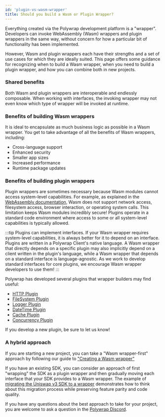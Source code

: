 ```yaml
---
id: 'plugin-vs-wasm-wrapper'
title: Should you build a Wasm or Plugin Wrapper?
---
```


Everything created via the Polywrap development platform is a "wrapper". Developers can invoke WebAssembly (Wasm) wrappers and plugin wrappers in the same way, without concern for how a particular bit of functionality has been implemented.

However, Wasm and plugin wrappers each have their strengths and a set of use cases for which they are ideally suited. This page offers some guidance for recognizing when to build a Wasm wrapper, when you need to build a plugin wrapper, and how you can combine both in new projects.

### Shared benefits

Both Wasm and plugin wrappers are interoperable and endlessly composable. When working with interfaces, the invoking wrapper may not even know which type of wrapper will be invoked at runtime.

### Benefits of building Wasm wrappers
It is ideal to encapsulate as much business logic as possible in a Wasm wrapper. You get to take advantage of all the benefits of Wasm wrappers, including:
 - Cross-language support
 - Enhanced security
 - Smaller app sizes
 - Increased performance
 - Runtime package updates

### Benefits of building plugin wrappers
Plugin wrappers are sometimes necessary because Wasm modules cannot access system-level capabilities. For example, as explained in the [WebAssembly documentation](https://webassembly.github.io/spec/core/intro/introduction.html#security-considerations), Wasm does not support network access, filesystem access, browser interaction, or operating system calls. This limitation keeps Wasm modules incredibly secure! Plugins operate in a standard code environment where access to some or all system-level capabilities is typically allowed.

:::tip
Plugins can implement interfaces. If your Wasm wrapper requires system-level capabilities, it is always better for it to depend on an interface. Plugins are written in a Polywrap Client's native language. A Wasm wrapper that directly depends on a specific plugin may also implicitly depend on a client written in the plugin's language, while a Wasm wrapper that depends on a standard interface is language-agnostic. As we work to develop standard interfaces for core plugins, we encourage Wasm wrapper developers to use them!
:::

Polywrap has developed several plugins that wrapper builders may find useful:
 - [HTTP Plugin](https://github.com/polywrap/monorepo/tree/origin/packages/js/plugins/http)
 - [FileSystem Plugin](https://github.com/polywrap/monorepo/tree/origin/packages/js/plugins/file-system)
 - [Logger Plugin](https://github.com/polywrap/monorepo/tree/origin/packages/js/plugins/logger)
 - [DateTime Plugin](https://github.com/polywrap/integrations/tree/main/system/concurrency)
 - [Cache Plugin](https://github.com/polywrap/integrations/tree/main/system/cache)
 - [Concurrency Plugin](https://github.com/polywrap/integrations/tree/main/system/concurrency)

If you develop a new plugin, be sure to let us know!

### A hybrid approach
If you are starting a new project, you can take a "Wasm wrapper-first" approach by following our guide to ["Creating a Wasm wrapper"](https://docs.polywrap.io/quick-start/create-wasm-wrappers/tutorial/project-setup/)

If you have an existing SDK, you can consider an approach of first "wrapping" the SDK as a plugin wrapper and then gradually moving each interface that your SDK provides to a Wasm wrapper. The example of [migrating the Uniswap v3 SDK to a wrapper](https://github.com/polywrap/integrations/tree/main/protocol/ethereum/uniswapv3/wrapper) demonstrates how to think about this migration process while preserving feature parity and code quality.

If you have any questions about the best approach to take for your project, you are welcome to ask a question in the [Polywrap Discord](https://discord.gg/bGsqQrNhqd).
